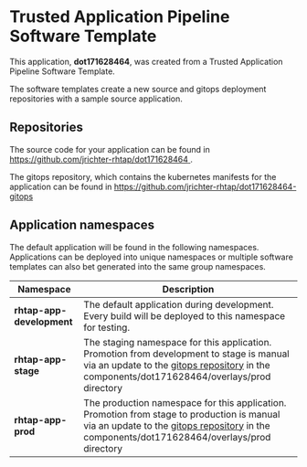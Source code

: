 # Trusted Application Pipeline Software Template

This application, **dot171628464**, was created from a Trusted Application Pipeline Software Template.

The software templates create a new source and gitops deployment repositories with a sample source application. 

## Repositories

The source code for your application can be found in [https://github.com/jrichter-rhtap/dot171628464 ](https://github.com/jrichter-rhtap/dot171628464 ).
 
The gitops repository, which contains the kubernetes manifests for the application can be found in 
[https://github.com/jrichter-rhtap/dot171628464-gitops ](https://github.com/jrichter-rhtap/dot171628464-gitops ) 

## Application namespaces 

The default application will be found in the following namespaces. Applications can be deployed into unique namespaces or multiple software templates can also bet generated into the same group namespaces.  

|  Namespace   |  Description   |  
| -------- | -------- |   
| **rhtap-app-development** | The default application during development. Every build will be deployed to this namespace for testing. | 
| **rhtap-app-stage** | The staging namespace for this application. Promotion from development to stage is manual via an update to the [gitops repository](https://github.com/jrichter-rhtap/dot171628464-gitops ) in the components/dot171628464/overlays/prod directory |  
| **rhtap-app-prod** | The production namespace for this application. Promotion from stage to production is manual via an update to the [gitops repository](https://github.com/jrichter-rhtap/dot171628464-gitops ) in the components/dot171628464/overlays/prod directory | 